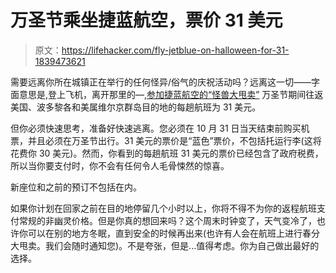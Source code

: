 # 万圣节乘坐捷蓝航空，票价 31 美元

> 原文：<https://lifehacker.com/fly-jetblue-on-halloween-for-31-1839473621>

需要远离你所在城镇正在举行的任何怪异/俗气的庆祝活动吗？远离这一切——字面意思是,登上飞机，离开那里的—[,参加捷蓝航空的“怪兽大甩卖”](https://www.jetblue.com/deals/the-monster-sale-103019/) 万圣节期间往返美国、波多黎各和美属维尔京群岛目的地的每趟航班为 31 美元。



但你必须快速思考，准备好快速逃离。您必须在 10 月 31 日当天结束前购买机票，并且必须在万圣节出行。31 美元的票价是“蓝色”票价，不包括托运行李(这将花费你 30 美元)。然而，你看到的每趟航班 31 美元的票价已经包含了政府税费，所以当你要支付时，你不会有任何令人毛骨悚然的惊喜。

新座位和之前的预订不包括在内。

如果你计划在回家之前在目的地停留几个小时以上，你将不得不为你的返程航班支付常规的非幽灵价格。但是你真的想回来吗？这个周末时钟变了，天气变冷了，也许你可以在别的地方冬眠，直到安全的时候再出来(也许有人会在航班上进行春分大甩卖。我们会随时通知您)。不是夸张，但是...值得考虑。你为自己做出最好的选择。